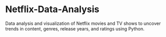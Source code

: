# Netflix-Data-Analysis
Data analysis and visualization of Netflix movies and TV shows to uncover trends in content, genres, release years, and ratings using Python.
